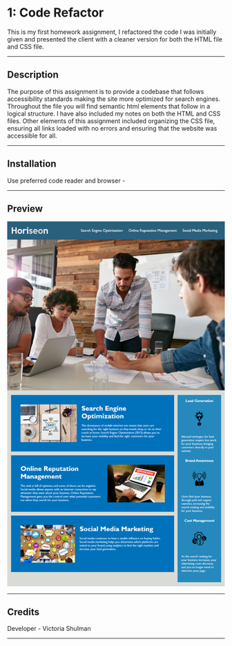# 1: Code Refactor

This is my first homework assignment, I refactored the code I was initially given and presented the client with a cleaner version for both the HTML file and CSS file. 

---
## Description 

The purpose of this assignment is to provide a codebase that follows accessibility standards making the site more optimized for search engines. Throughout the file you will find semantic html elements that follow in a logical structure. I have also included my notes on both the HTML and CSS files. Other elements of this assignment included organizing the CSS file, ensuring all links loaded with no errors and ensuring that the website was accessible for all. 

---
## Installation

Use preferred code reader and browser - 

---
## Preview 

![Code Refactor Demo](./assets/images/01-html-css-git-homework-demo.png)

---
## Credits

Developer - Victoria Shulman 

---
